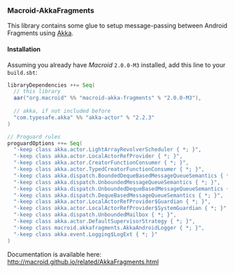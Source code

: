 ### Macroid-AkkaFragments

This library contains some glue to setup message-passing between Android Fragments using [Akka](http://akka.io).

#### Installation

Assuming you already have *Macroid* `2.0.0-M3` installed, add this line to your `build.sbt`:

```scala
libraryDependencies ++= Seq(
  // this library
  aar("org.macroid" %% "macroid-akka-fragments" % "2.0.0-M3"),
  
  // akka, if not included before
  "com.typesafe.akka" %% "akka-actor" % "2.2.3"
)

// Proguard rules
proguardOptions ++= Seq(
  "-keep class akka.actor.LightArrayRevolverScheduler { *; }",
  "-keep class akka.actor.LocalActorRefProvider { *; }",
  "-keep class akka.actor.CreatorFunctionConsumer { *; }",
  "-keep class akka.actor.TypedCreatorFunctionConsumer { *; }",
  "-keep class akka.dispatch.BoundedDequeBasedMessageQueueSemantics { *; }",
  "-keep class akka.dispatch.UnboundedMessageQueueSemantics { *; }",
  "-keep class akka.dispatch.UnboundedDequeBasedMessageQueueSemantics { *; }",
  "-keep class akka.dispatch.DequeBasedMessageQueueSemantics { *; }",
  "-keep class akka.actor.LocalActorRefProvider$Guardian { *; }",
  "-keep class akka.actor.LocalActorRefProvider$SystemGuardian { *; }",
  "-keep class akka.dispatch.UnboundedMailbox { *; }",
  "-keep class akka.actor.DefaultSupervisorStrategy { *; }",
  "-keep class macroid.akkafragments.AkkaAndroidLogger { *; }",
  "-keep class akka.event.Logging$LogExt { *; }"
)
```

Documentation is available here: http://macroid.github.io/related/AkkaFragments.html
